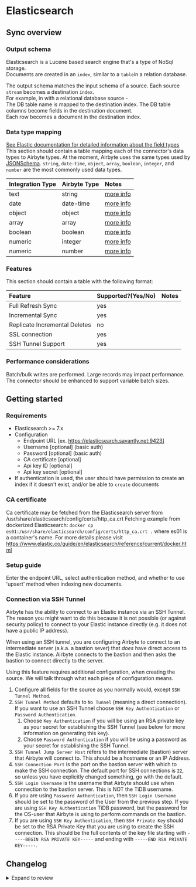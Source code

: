 # Elasticsearch

## Sync overview

### Output schema

Elasticsearch is a Lucene based search engine that's a type of NoSql storage.  
Documents are created in an `index`, similar to a `table`in a relation database.

The output schema matches the input schema of a source.
Each source `stream` becomes a destination `index`.  
For example, in with a relational database source -  
The DB table name is mapped to the destination index.
The DB table columns become fields in the destination document.  
Each row becomes a document in the destination index.

### Data type mapping

[See Elastic documentation for detailed information about the field types](https://www.elastic.co/guide/en/elasticsearch/reference/current/mapping-types.html)
This section should contain a table mapping each of the connector's data types to Airbyte types. At the moment, Airbyte uses the same types used by [JSONSchema](https://json-schema.org/understanding-json-schema/reference/index.html). `string`, `date-time`, `object`, `array`, `boolean`, `integer`, and `number` are the most commonly used data types.

| Integration Type | Airbyte Type | Notes                                                                                     |
| :--------------- | :----------- | :---------------------------------------------------------------------------------------- |
| text             | string       | [more info](https://www.elastic.co/guide/en/elasticsearch/reference/current/text.html)    |
| date             | date-time    | [more info](https://www.elastic.co/guide/en/elasticsearch/reference/current/date.html)    |
| object           | object       | [more info](https://www.elastic.co/guide/en/elasticsearch/reference/current/object.html)  |
| array            | array        | [more info](https://www.elastic.co/guide/en/elasticsearch/reference/current/array.html)   |
| boolean          | boolean      | [more info](https://www.elastic.co/guide/en/elasticsearch/reference/current/boolean.html) |
| numeric          | integer      | [more info](https://www.elastic.co/guide/en/elasticsearch/reference/current/number.html)  |
| numeric          | number       | [more info](https://www.elastic.co/guide/en/elasticsearch/reference/current/number.html)  |

### Features

This section should contain a table with the following format:

| Feature                       | Supported?(Yes/No) | Notes |
| :---------------------------- | :----------------- | :---- |
| Full Refresh Sync             | yes                |       |
| Incremental Sync              | yes                |       |
| Replicate Incremental Deletes | no                 |       |
| SSL connection                | yes                |       |
| SSH Tunnel Support            | yes                |       |

### Performance considerations

Batch/bulk writes are performed. Large records may impact performance.  
The connector should be enhanced to support variable batch sizes.

## Getting started

### Requirements

- Elasticsearch >= 7.x
- Configuration
  - Endpoint URL [ex. https://elasticsearch.savantly.net:9423]
  - Username [optional] (basic auth)
  - Password [optional] (basic auth)
  - CA certificate [optional]
  - Api key ID [optional]
  - Api key secret [optional]
- If authentication is used, the user should have permission to create an index if it doesn't exist, and/or be able to `create` documents

### CA certificate

Ca certificate may be fetched from the Elasticsearch server from /usr/share/elasticsearch/config/certs/http_ca.crt
Fetching example from dockerized Elasticsearch:
`docker cp es01:/usr/share/elasticsearch/config/certs/http_ca.crt .` where es01 is a container's name. For more details please visit https://www.elastic.co/guide/en/elasticsearch/reference/current/docker.html

### Setup guide

Enter the endpoint URL, select authentication method, and whether to use 'upsert' method when indexing new documents.

### Connection via SSH Tunnel

Airbyte has the ability to connect to an Elastic instance via an SSH Tunnel.
The reason you might want to do this because it is not possible \(or against security policy\) to connect to your Elastic instance directly \(e.g. it does not have a public IP address\).

When using an SSH tunnel, you are configuring Airbyte to connect to an intermediate server \(a.k.a. a bastion sever\) that _does_ have direct access to the Elastic instance.
Airbyte connects to the bastion and then asks the bastion to connect directly to the server.

Using this feature requires additional configuration, when creating the source. We will talk through what each piece of configuration means.

1. Configure all fields for the source as you normally would, except `SSH Tunnel Method`.
2. `SSH Tunnel Method` defaults to `No Tunnel` \(meaning a direct connection\). If you want to use an SSH Tunnel choose `SSH Key Authentication` or `Password Authentication`.
   1. Choose `Key Authentication` if you will be using an RSA private key as your secret for establishing the SSH Tunnel \(see below for more information on generating this key\).
   2. Choose `Password Authentication` if you will be using a password as your secret for establishing the SSH Tunnel.
3. `SSH Tunnel Jump Server Host` refers to the intermediate \(bastion\) server that Airbyte will connect to. This should be a hostname or an IP Address.
4. `SSH Connection Port` is the port on the bastion server with which to make the SSH connection. The default port for SSH connections is `22`, so unless you have explicitly changed something, go with the default.
5. `SSH Login Username` is the username that Airbyte should use when connection to the bastion server. This is NOT the TiDB username.
6. If you are using `Password Authentication`, then `SSH Login Username` should be set to the password of the User from the previous step. If you are using `SSH Key Authentication` TiDB password, but the password for the OS-user that Airbyte is using to perform commands on the bastion.
7. If you are using `SSH Key Authentication`, then `SSH Private Key` should be set to the RSA Private Key that you are using to create the SSH connection. This should be the full contents of the key file starting with `-----BEGIN RSA PRIVATE KEY-----` and ending with `-----END RSA PRIVATE KEY-----`.

## Changelog

<details>
  <summary>Expand to review</summary>

| Version | Date       | Pull Request                                             | Subject                               |
| :------ | :--------- | :------------------------------------------------------- | :------------------------------------ |
| 0.1.6   | 2022-10-26 | [18341](https://github.com/airbytehq/airbyte/pull/18341) | enforce ssl connection on cloud       |
| 0.1.5   | 2022-10-24 | [18177](https://github.com/airbytehq/airbyte/pull/18177) | add custom CA certificate processing  |
| 0.1.4   | 2022-10-14 | [17805](https://github.com/airbytehq/airbyte/pull/17805) | add SSH Tunneling                     |
| 0.1.3   | 2022-05-30 | [14640](https://github.com/airbytehq/airbyte/pull/14640) | Include lifecycle management          |
| 0.1.2   | 2022-04-19 | [11752](https://github.com/airbytehq/airbyte/pull/11752) | Reduce batch size to 32Mb             |
| 0.1.1   | 2022-02-10 | [10256](https://github.com/airbytehq/airbyte/pull/1256)  | Add ExitOnOutOfMemoryError connectors |
| 0.1.0   | 2021-10-13 | [7005](https://github.com/airbytehq/airbyte/pull/7005)   | Initial release.                      |

</details>